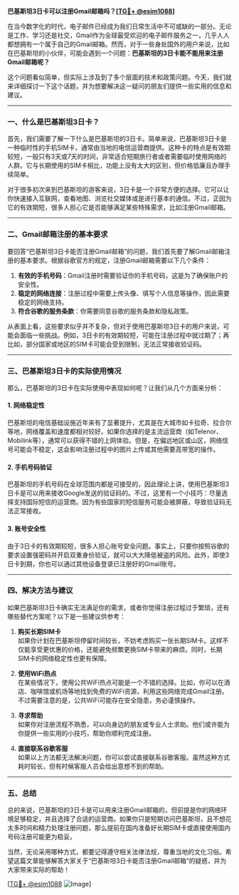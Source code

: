 **巴基斯坦3日卡可以注册Gmail邮箱吗？[[TG💪+ @esim1088](https://t.me/s/esim1088)]**

在当今数字化的时代，电子邮件已经成为我们日常生活中不可或缺的一部分。无论是工作、学习还是社交，Gmail作为全球最受欢迎的电子邮件服务之一，几乎人人都想拥有一个属于自己的Gmail邮箱。然而，对于一些身处国外的用户来说，比如在巴基斯坦的小伙伴，可能会遇到一个问题：**巴基斯坦的3日卡能不能用来注册Gmail邮箱呢？**

这个问题看似简单，但实际上涉及到了多个层面的技术和政策问题。今天，我们就来详细探讨一下这个话题，并为想要解决这一疑问的朋友们提供一些实用的信息和建议。

---

### 一、什么是巴基斯坦3日卡？

首先，我们需要了解一下什么是巴基斯坦的3日卡。简单来说，巴基斯坦3日卡是一种临时性的手机SIM卡，通常由当地的电信运营商提供。这种卡的特点是有效期较短，一般只有3天或7天的时间，非常适合短期旅行者或者需要临时使用网络的人群。它与长期使用的SIM卡相比，功能上没有太大的区别，但价格低廉且办理手续简单。

对于很多初次来到巴基斯坦的游客来说，3日卡是一个非常方便的选择。它可以让你快速接入互联网，查看地图、浏览社交媒体或是进行基本的通信。不过，正因为它的有效期短，很多人担心它是否能够满足某些特殊需求，比如注册Gmail邮箱。

---

### 二、Gmail邮箱注册的基本要求

要回答“巴基斯坦3日卡能否注册Gmail邮箱”的问题，我们首先要了解Gmail邮箱注册的基本要求。根据谷歌官方的规定，注册Gmail邮箱需要以下几个条件：

1. **有效的手机号码**：Gmail注册时需要验证你的手机号码，这是为了确保账户的安全性。
2. **稳定的网络连接**：注册过程中需要上传头像、填写个人信息等操作，因此需要稳定的网络支持。
3. **符合谷歌的服务条款**：你需要同意谷歌的服务条款和隐私政策。

从表面上看，这些要求似乎并不复杂，但对于使用巴基斯坦3日卡的用户来说，可能会面临一些挑战。例如，3日卡的有效期较短，可能在注册过程中就过期了；再比如，部分国家或地区的SIM卡可能会受到限制，无法正常接收验证码。

---

### 三、巴基斯坦3日卡的实际使用情况

那么，巴基斯坦的3日卡在实际使用中表现如何呢？让我们从几个方面来分析：

#### 1. 网络稳定性
巴基斯坦的电信基础设施近年来有了显著提升，尤其是在大城市如卡拉奇、拉合尔等地，网络覆盖和速度都相对较好。如果你选择的是主流运营商（如Telenor、Mobilink等），通常可以获得不错的上网体验。但是，在偏远地区或山区，网络信号可能会不稳定，这会影响注册过程中的图片上传或其他需要高带宽的操作。

#### 2. 手机号码验证
巴基斯坦的手机号码在全球范围内都是可接受的，因此理论上讲，使用巴基斯坦3日卡是可以用来接收Google发送的验证码的。不过，这里有一个小技巧：尽量选择支持国际短信的运营商。因为有些国家的短信服务可能会被屏蔽，导致验证码无法正常接收。

#### 3. 账号安全性
由于3日卡的有效期较短，很多人担心账号安全问题。事实上，只要你按照谷歌的要求设置强密码并开启双重身份验证，就可以大大降低被盗的风险。此外，即使3日卡到期，你也可以通过其他设备登录已注册好的Gmail账号。

---

### 四、解决方法与建议

如果巴基斯坦3日卡确实无法满足你的需求，或者你觉得注册过程过于繁琐，还有哪些替代方案呢？以下是一些建议供参考：

1. **购买长期SIM卡**  
   如果你计划在巴基斯坦停留时间较长，不妨考虑购买一张长期SIM卡。这样不仅能享受更优惠的价格，还能避免频繁更换SIM卡带来的麻烦。同时，长期SIM卡的网络稳定性也更有保障。

2. **使用WiFi热点**  
   在某些情况下，使用公共WiFi热点可能是一个不错的选择。比如，你可以在酒店、咖啡馆或机场等地找到免费的WiFi资源，利用这些网络完成Gmail注册。不过需要注意的是，公共WiFi可能存在安全隐患，务必谨慎操作。

3. **寻求帮助**  
   如果你对注册流程不熟悉，可以向身边的朋友或专业人士求助。他们或许能为你提供一些实用的小技巧，帮助你顺利完成注册。

4. **直接联系谷歌客服**  
   如果以上方法都无法解决问题，你可以尝试直接联系谷歌客服。虽然这种方式耗时较长，但有时候客服人员会给出意想不到的帮助。

---

### 五、总结

总的来说，巴基斯坦的3日卡是可以用来注册Gmail邮箱的，但前提是你的网络环境足够稳定，并且选择了合适的运营商。如果你只是短期访问巴基斯坦，且不想花太多时间和精力处理注册问题，那么提前在国内准备好长期SIM卡或直接使用国内号码注册可能更为稳妥。

当然，无论采用哪种方式，都要记得遵守相关法律法规，尊重当地的文化习俗。希望这篇文章能够解答大家关于“巴基斯坦3日卡能否注册Gmail邮箱”的疑惑，并为大家带来实际的帮助！

[[TG💪+ @esim1088](https://t.me/s/esim1088) ![Image](https://i.postimg.cc/4NQfJmqS/Snipaste-2025-05-13-00-14-12.png)]